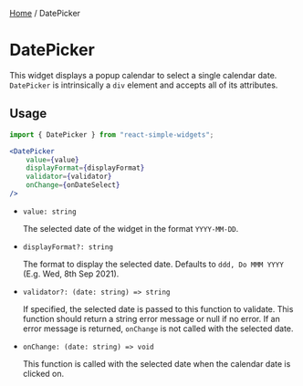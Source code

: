 [Home](../../../README.md) / DatePicker

# DatePicker

This widget displays a popup calendar to select a single calendar date. `DatePicker` is intrinsically a `div` element and accepts all of its attributes.

## Usage

```jsx
import { DatePicker } from "react-simple-widgets"; 

<DatePicker
    value={value}
    displayFormat={displayFormat}
    validator={validator}
    onChange={onDateSelect}
/>
```

-   `value: string`

    The selected date of the widget in the format `YYYY-MM-DD`.
    
-   `displayFormat?: string`

    The format to display the selected date. Defaults to `ddd, Do MMM YYYY` (E.g. Wed, 8th Sep 2021).

- `validator?: (date: string) => string`

  If specified, the selected date is passed to this function to validate. This function should return a string error message or null if no error. If an error message is returned, `onChange` is not called with the selected date.
  
- `onChange: (date: string) => void`

  This function is called with the selected date when the calendar date is clicked on.
